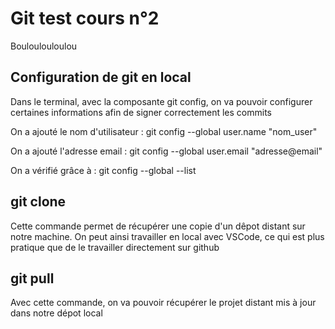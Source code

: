 # Git test cours n°2

Bouloulouloulou

## Configuration de git en local 

Dans le terminal, avec la composante git config, on va pouvoir configurer certaines informations afin de signer correctement les commits 

On a ajouté le nom d'utilisateur : git config --global user.name "nom_user"

On a ajouté l'adresse email : git config --global user.email "adresse@email"

On a vérifié grâce à : git config --global --list 

## git clone

Cette commande permet de récupérer une copie d'un dêpot distant sur notre machine.
On peut ainsi travailler en local avec VSCode, ce qui est plus pratique que de le travailler directement sur github


## git pull

Avec cette commande, on va pouvoir récupérer le projet distant mis à jour dans notre dépot local